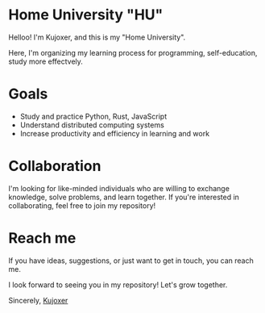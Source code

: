 # Home University "HU"
Helloo! I'm Kujoxer, and this is my "Home University".

Here, I'm organizing my learning process for programming, self-education, study more effectvely.

# Goals
- Study and practice Python, Rust, JavaScript
- Understand distributed computing systems
- Increase productivity and efficiency in learning and work

# Collaboration
I'm looking for like-minded individuals who are willing to exchange knowledge, solve problems, and learn together. If you're interested in collaborating, feel free to join my repository!

# Reach me
If you have ideas, suggestions, or just want to get in touch, you can reach me.

I look forward to seeing you in my repository! Let's grow together.

Sincerely, [Kujoxer](https://t.me/@kujoxer)

